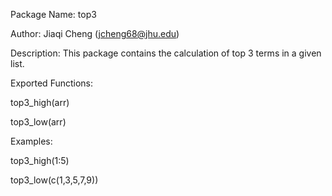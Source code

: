 Package Name: top3

Author: Jiaqi Cheng (jcheng68@jhu.edu)

Description: This package contains the calculation of top 3 terms in a given list.

Exported Functions:

top3_high(arr)

top3_low(arr)

Examples:

top3_high(1:5)

top3_low(c(1,3,5,7,9))
